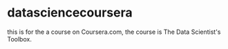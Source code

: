 datasciencecoursera
===================

this is for the a course on Coursera.com, the course is The Data Scientist's Toolbox.
